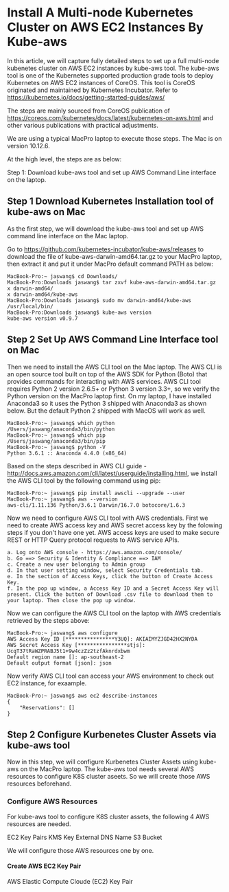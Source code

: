# Install A Multi-node Kubernetes Cluster on AWS EC2 Instances By Kube-aws

In this article, we will capture fully detailed steps to set up a full multi-node kubenetes cluster on AWS EC2 instances by kube-aws tool. The kube-aws tool is one of the Kubernetes supported production grade tools to deploy Kubernetes on AWS EC2 instances of CoreOS. This tool is CoreOS originated and maintained by Kubernetes Incubator. Refer to https://kubernetes.io/docs/getting-started-guides/aws/

The steps are mainly sourced from CoreOS publication of https://coreos.com/kubernetes/docs/latest/kubernetes-on-aws.html and other various publications with practical adjustments. 

We are using a typical MacPro laptop to execute those steps. The Mac is on version 10.12.6. 

At the high level, the steps are as below: 

Step 1: Download kube-aws tool and set up AWS Command Line interface on the laptop. 

## Step 1 Download Kubernetes Installation tool of kube-aws on Mac

As the first step, we will download the kube-aws tool and set up AWS command line interface on the Mac laptop. 

Go to https://github.com/kubernetes-incubator/kube-aws/releases to download the file of kube-aws-darwin-amd64.tar.gz to your MacPro laptop, then extract it and put it under MacPro default command PATH as below:
```
MacBook-Pro:~ jaswang$ cd Downloads/
MacBook-Pro:Downloads jaswang$ tar zxvf kube-aws-darwin-amd64.tar.gz 
x darwin-amd64/
x darwin-amd64/kube-aws
MacBook-Pro:Downloads jaswang$ sudo mv darwin-amd64/kube-aws /usr/local/bin/
MacBook-Pro:Downloads jaswang$ kube-aws version
kube-aws version v0.9.7
```

## Step 2 Set Up AWS Command Line Interface tool on Mac

Then we need to install the AWS CLI tool on the Mac laptop. The AWS CLI is an open source tool built on top of the AWS SDK for Python (Boto) that provides commands for interacting with AWS services. AWS CLI tool requires Python 2 version 2.6.5+ or Python 3 version 3.3+, so we verify the Python version on the MacPro laptop first. On my laptop, I have installed Anaconda3 so it uses the Python 3 shipped with Anaconda3 as shown below. But the default Python 2 shipped with MacOS will work as well. 
```
MacBook-Pro:~ jaswang$ which python
/Users/jaswang/anaconda3/bin/python
MacBook-Pro:~ jaswang$ which pip
/Users/jaswang/anaconda3/bin/pip
MacBook-Pro:~ jaswang$ python -V
Python 3.6.1 :: Anaconda 4.4.0 (x86_64)
```
Based on the steps described in AWS CLI guide - http://docs.aws.amazon.com/cli/latest/userguide/installing.html, we install the AWS CLI tool by the following command using pip: 
```
MacBook-Pro:~ jaswang$ pip install awscli --upgrade --user
MacBook-Pro:~ jaswang$ aws --version
aws-cli/1.11.136 Python/3.6.1 Darwin/16.7.0 botocore/1.6.3
```
Now we need to configure AWS CLI tool with AWS credentials. First we need to create AWS access key and AWS secret access key by the folowing steps if you don't have one yet. AWS access keys are used to make secure REST or HTTP Query protocol requests to AWS service APIs. 

    a. Log onto AWS console - https://aws.amazon.com/console/ 
    b. Go ==> Security & Identity & Compliance ==> IAM
    c. Create a new user belonging to Admin group
    d. In that user setting window, select Security Credentials tab. 
    e. In the section of Access Keys, click the button of Create Access Key. 
    f. In the pop up window, a Access Key ID and a Secret Access Key will present. Click the button of Download .csv file to download them to your laptop. Then close the pop up window. 

Now we can configure the AWS CLI tool on the laptop with AWS credentials retrieved by the steps above: 
```
MacBook-Pro:~ jaswang$ aws configure
AWS Access Key ID [****************Y3UQ]: AKIAIMYZJGD42HX2NYDA
AWS Secret Access Key [****************stjs]: UcqT37tRaWZPRABJ5t1+9w4czZz2tzfAknrdxbwm
Default region name []: ap-southeast-2
Default output format [json]: json
```
Now verify AWS CLI tool can access your AWS environment to check out EC2 instance, for exaample. 
```
MacBook-Pro:~ jaswang$ aws ec2 describe-instances
{
    "Reservations": []
}
```

## Step 2 Configure Kurbenetes Cluster Assets via kube-aws tool

Now in this step, we will configure Kurbenetes Cluster Assets using kube-aws on the MacPro laptop. The kube-aws tool needs several AWS resources to configure K8S cluster aseets. So we will create those AWS resources beforehand. 

### Configure AWS Resources

For kube-aws tool to configure K8S cluster assets, the following 4 AWS resources are needed. 

  EC2 Key Pairs
  KMS Key
  External DNS Name
  S3 Bucket
  
We will configure those AWS resources one by one.

#### Create AWS EC2 Key Pair

AWS Elastic Compute Cloude (EC2) Key Pair 

#### 







